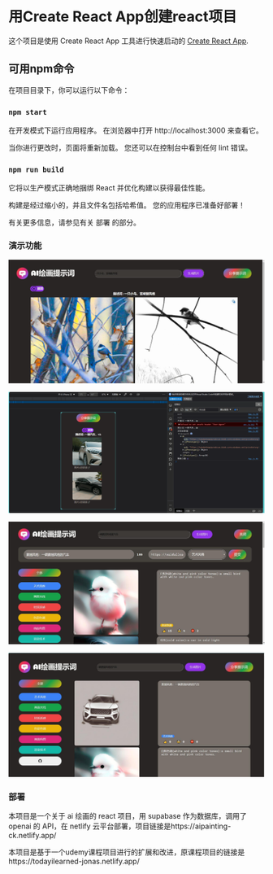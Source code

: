 # 用Create React App创建react项目

这个项目是使用 Create React App 工具进行快速启动的 [Create React App](https://github.com/facebook/create-react-app).

## 可用npm命令

在项目目录下，你可以运行以下命令：

### `npm start`

在开发模式下运行应用程序。
在浏览器中打开 http://localhost:3000 来查看它。

当你进行更改时，页面将重新加载。
您还可以在控制台中看到任何 lint 错误。

### `npm run build`

它将以生产模式正确地捆绑 React 并优化构建以获得最佳性能。

构建是经过缩小的，并且文件名包括哈希值。
您的应用程序已准备好部署！

有关更多信息，请参见有关 部署 的部分。

### 演示功能

![调用openai api生成图片](./image/test1.jpg)

![适配手机屏幕](./image/test6.png)

![分享生成的图片](./image/test3.jpg)

![点赞功能](./image/tset4.jpg)

### 部署

本项目是一个关于 ai 绘画的 react 项目，用 supabase 作为数据库，调用了 openai 的 API，在 netlify 云平台部署，项目链接是https://aipainting-ck.netlify.app/

本项目是基于一个udemy课程项目进行的扩展和改进，原课程项目的链接是https://todayilearned-jonas.netlify.app/
